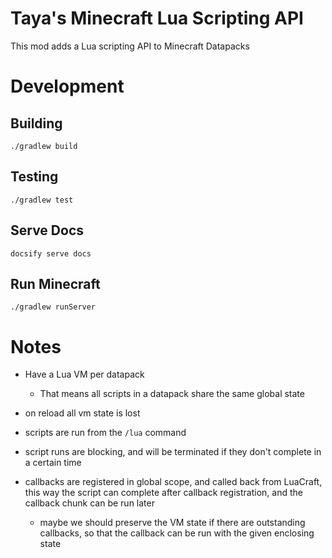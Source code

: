 # Taya's Minecraft Lua Scripting API
This mod adds a Lua scripting API to Minecraft Datapacks


# Development

## Building
`./gradlew build`

## Testing
`./gradlew test`

## Serve Docs
`docsify serve docs`

## Run Minecraft
`./gradlew runServer`


# Notes


- Have a Lua VM per datapack
  - That means all scripts in a datapack share the same global state
- on reload all vm state is lost
- scripts are run from the `/lua` command
- script runs are blocking, and will be terminated if they don't complete in a certain time

- callbacks are registered in global scope, and called back from LuaCraft, this way the script can complete after callback registration, and the callback chunk can be run later
  - maybe we should preserve the VM state if there are outstanding callbacks, so that the callback can be run with the given enclosing state